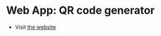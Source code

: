 # Web App: QR code generator

* Visit [the website](https://duczuyvutm.github.io/qrcode-generator-web/)